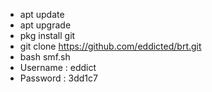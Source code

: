 - apt update
- apt upgrade
- pkg install git
- git clone https://github.com/eddicted/brt.git
- bash smf.sh
- Username : eddict
- Password : 3dd1c7

